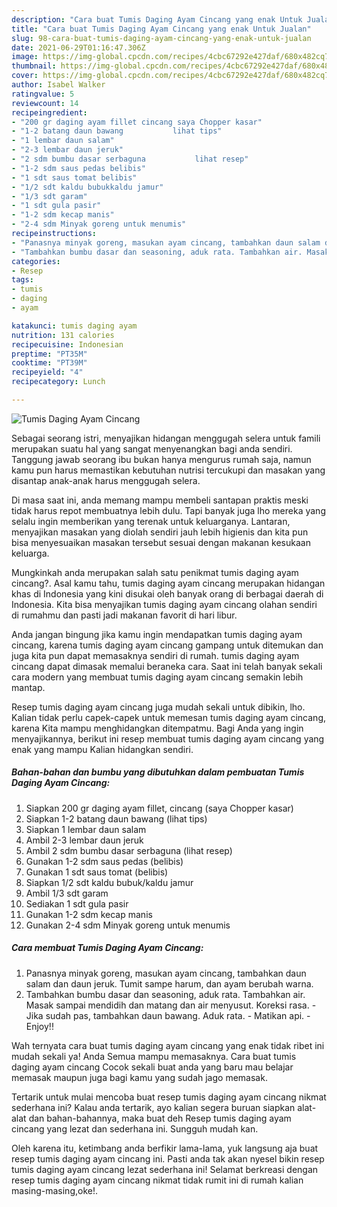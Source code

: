 ```yaml
---
description: "Cara buat Tumis Daging Ayam Cincang yang enak Untuk Jualan"
title: "Cara buat Tumis Daging Ayam Cincang yang enak Untuk Jualan"
slug: 98-cara-buat-tumis-daging-ayam-cincang-yang-enak-untuk-jualan
date: 2021-06-29T01:16:47.306Z
image: https://img-global.cpcdn.com/recipes/4cbc67292e427daf/680x482cq70/tumis-daging-ayam-cincang-foto-resep-utama.jpg
thumbnail: https://img-global.cpcdn.com/recipes/4cbc67292e427daf/680x482cq70/tumis-daging-ayam-cincang-foto-resep-utama.jpg
cover: https://img-global.cpcdn.com/recipes/4cbc67292e427daf/680x482cq70/tumis-daging-ayam-cincang-foto-resep-utama.jpg
author: Isabel Walker
ratingvalue: 5
reviewcount: 14
recipeingredient:
- "200 gr daging ayam fillet cincang saya Chopper kasar"
- "1-2 batang daun bawang           lihat tips"
- "1 lembar daun salam"
- "2-3 lembar daun jeruk"
- "2 sdm bumbu dasar serbaguna           lihat resep"
- "1-2 sdm saus pedas belibis"
- "1 sdt saus tomat belibis"
- "1/2 sdt kaldu bubukkaldu jamur"
- "1/3 sdt garam"
- "1 sdt gula pasir"
- "1-2 sdm kecap manis"
- "2-4 sdm Minyak goreng untuk menumis"
recipeinstructions:
- "Panasnya minyak goreng, masukan ayam cincang, tambahkan daun salam dan daun jeruk. Tumit sampe harum, dan ayam berubah warna."
- "Tambahkan bumbu dasar dan seasoning, aduk rata. Tambahkan air. Masak sampai mendidih dan matang dan air menyusut. Koreksi rasa.  Jika sudah pas, tambahkan daun bawang. Aduk rata.  Matikan api.  Enjoy!!"
categories:
- Resep
tags:
- tumis
- daging
- ayam

katakunci: tumis daging ayam 
nutrition: 131 calories
recipecuisine: Indonesian
preptime: "PT35M"
cooktime: "PT39M"
recipeyield: "4"
recipecategory: Lunch

---
```



![Tumis Daging Ayam Cincang](https://img-global.cpcdn.com/recipes/4cbc67292e427daf/680x482cq70/tumis-daging-ayam-cincang-foto-resep-utama.jpg)

Sebagai seorang istri, menyajikan hidangan menggugah selera untuk famili merupakan suatu hal yang sangat menyenangkan bagi anda sendiri. Tanggung jawab seorang ibu bukan hanya mengurus rumah saja, namun kamu pun harus memastikan kebutuhan nutrisi tercukupi dan masakan yang disantap anak-anak harus menggugah selera.

Di masa  saat ini, anda memang mampu membeli santapan praktis meski tidak harus repot membuatnya lebih dulu. Tapi banyak juga lho mereka yang selalu ingin memberikan yang terenak untuk keluarganya. Lantaran, menyajikan masakan yang diolah sendiri jauh lebih higienis dan kita pun bisa menyesuaikan masakan tersebut sesuai dengan makanan kesukaan keluarga. 



Mungkinkah anda merupakan salah satu penikmat tumis daging ayam cincang?. Asal kamu tahu, tumis daging ayam cincang merupakan hidangan khas di Indonesia yang kini disukai oleh banyak orang di berbagai daerah di Indonesia. Kita bisa menyajikan tumis daging ayam cincang olahan sendiri di rumahmu dan pasti jadi makanan favorit di hari libur.

Anda jangan bingung jika kamu ingin mendapatkan tumis daging ayam cincang, karena tumis daging ayam cincang gampang untuk ditemukan dan juga kita pun dapat memasaknya sendiri di rumah. tumis daging ayam cincang dapat dimasak memalui beraneka cara. Saat ini telah banyak sekali cara modern yang membuat tumis daging ayam cincang semakin lebih mantap.

Resep tumis daging ayam cincang juga mudah sekali untuk dibikin, lho. Kalian tidak perlu capek-capek untuk memesan tumis daging ayam cincang, karena Kita mampu menghidangkan ditempatmu. Bagi Anda yang ingin menyajikannya, berikut ini resep membuat tumis daging ayam cincang yang enak yang mampu Kalian hidangkan sendiri.

<!--inarticleads1-->

##### Bahan-bahan dan bumbu yang dibutuhkan dalam pembuatan Tumis Daging Ayam Cincang:

1. Siapkan 200 gr daging ayam fillet, cincang (saya Chopper kasar)
1. Siapkan 1-2 batang daun bawang           (lihat tips)
1. Siapkan 1 lembar daun salam
1. Ambil 2-3 lembar daun jeruk
1. Ambil 2 sdm bumbu dasar serbaguna           (lihat resep)
1. Gunakan 1-2 sdm saus pedas (belibis)
1. Gunakan 1 sdt saus tomat (belibis)
1. Siapkan 1/2 sdt kaldu bubuk/kaldu jamur
1. Ambil 1/3 sdt garam
1. Sediakan 1 sdt gula pasir
1. Gunakan 1-2 sdm kecap manis
1. Gunakan 2-4 sdm Minyak goreng untuk menumis




<!--inarticleads2-->

##### Cara membuat Tumis Daging Ayam Cincang:

1. Panasnya minyak goreng, masukan ayam cincang, tambahkan daun salam dan daun jeruk. Tumit sampe harum, dan ayam berubah warna.
1. Tambahkan bumbu dasar dan seasoning, aduk rata. Tambahkan air. Masak sampai mendidih dan matang dan air menyusut. Koreksi rasa.  - Jika sudah pas, tambahkan daun bawang. Aduk rata.  - Matikan api.  - Enjoy!!




Wah ternyata cara buat tumis daging ayam cincang yang enak tidak ribet ini mudah sekali ya! Anda Semua mampu memasaknya. Cara buat tumis daging ayam cincang Cocok sekali buat anda yang baru mau belajar memasak maupun juga bagi kamu yang sudah jago memasak.

Tertarik untuk mulai mencoba buat resep tumis daging ayam cincang nikmat sederhana ini? Kalau anda tertarik, ayo kalian segera buruan siapkan alat-alat dan bahan-bahannya, maka buat deh Resep tumis daging ayam cincang yang lezat dan sederhana ini. Sungguh mudah kan. 

Oleh karena itu, ketimbang anda berfikir lama-lama, yuk langsung aja buat resep tumis daging ayam cincang ini. Pasti anda tak akan nyesel bikin resep tumis daging ayam cincang lezat sederhana ini! Selamat berkreasi dengan resep tumis daging ayam cincang nikmat tidak rumit ini di rumah kalian masing-masing,oke!.

